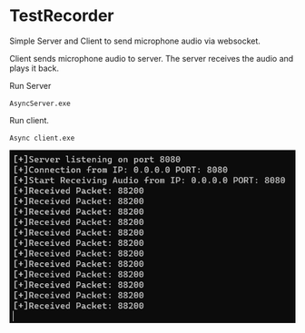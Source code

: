 # TestRecorder

Simple Server and Client to send microphone audio via websocket.

Client sends microphone audio to server.
The server receives the audio and plays it back.

Run Server
```
AsyncServer.exe
```
Run client.

```
Async client.exe
```

![](https://raw.githubusercontent.com/nathe97/MicSocket/master/info.png?raw=true)
